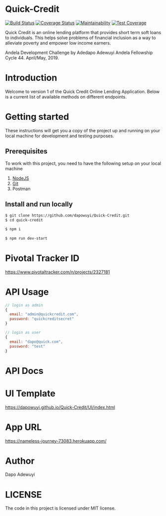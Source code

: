 # Quick-Credit
[![Build Status](https://travis-ci.com/dapowuyi/Quick-Credit.svg?branch=develop)](https://travis-ci.com/dapowuyi/Quick-Credit) [![Coverage Status](https://coveralls.io/repos/github/dapowuyi/Quick-Credit/badge.svg?branch=develop)](https://coveralls.io/github/dapowuyi/Quick-Credit?branch=develop) [![Maintainability](https://api.codeclimate.com/v1/badges/023aa19f36dd3d3b30e1/maintainability)](https://codeclimate.com/github/dapowuyi/Quick-Credit/maintainability) [![Test Coverage](https://api.codeclimate.com/v1/badges/023aa19f36dd3d3b30e1/test_coverage)](https://codeclimate.com/github/dapowuyi/Quick-Credit/test_coverage)


Quick Credit is an online lending platform that provides short term soft loans to individuals. This helps solve problems of financial inclusion as a way to alleviate poverty and empower low income earners.

Andela Development Challenge by Adedapo Adewuyi Andela Fellowship Cycle 44. April/May, 2019. 

# Introduction

Welcome to version 1 of the Quick Credit Online Lending Application. Below is a current list of available methods on different endpoints.

# Getting started

These instructions will get you a copy of the project up and running on your local machine for development and testing purposes.

## Prerequisites

To work with this project, you need to have the following setup on your local machine

1. [NodeJS](https://nodejs.org)
2. [Git](https://git-scm.com/downloads)
3. Postman

## Install and run locally

```bash
$ git clone https://github.com/dapowuyi/Quick-Credit.git
$ cd quick-credit

$ npm i
 
$ npm run dev-start
```

# Pivotal Tracker ID

https://www.pivotaltracker.com/n/projects/2327181

# API Usage


```js
// login as admin
{
  email: "admin@quickcredit.com",
  password: "quickcreditsecret"
}

// login as user
{
  email: "dapo@quick.com",
  password: "test"
}
```

# API Docs

# UI Template
https://dapowuyi.github.io/Quick-Credit/UI/index.html
# App URL
https://nameless-journey-73083.herokuapp.com/
# Author
Dapo Adewuyi
# LICENSE
The code in this project is licensed under MIT license.


